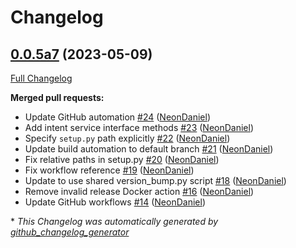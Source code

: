 # Changelog

## [0.0.5a7](https://github.com/NeonGeckoCom/neon-mana-utils/tree/0.0.5a7) (2023-05-09)

[Full Changelog](https://github.com/NeonGeckoCom/neon-mana-utils/compare/0.0.4...0.0.5a7)

**Merged pull requests:**

- Update GitHub automation [\#24](https://github.com/NeonGeckoCom/neon-mana-utils/pull/24) ([NeonDaniel](https://github.com/NeonDaniel))
- Add intent service interface methods [\#23](https://github.com/NeonGeckoCom/neon-mana-utils/pull/23) ([NeonDaniel](https://github.com/NeonDaniel))
- Specify `setup.py` path explicitly [\#22](https://github.com/NeonGeckoCom/neon-mana-utils/pull/22) ([NeonDaniel](https://github.com/NeonDaniel))
- Update build automation to default branch [\#21](https://github.com/NeonGeckoCom/neon-mana-utils/pull/21) ([NeonDaniel](https://github.com/NeonDaniel))
- Fix relative paths in setup.py [\#20](https://github.com/NeonGeckoCom/neon-mana-utils/pull/20) ([NeonDaniel](https://github.com/NeonDaniel))
- Fix workflow reference [\#19](https://github.com/NeonGeckoCom/neon-mana-utils/pull/19) ([NeonDaniel](https://github.com/NeonDaniel))
- Update to use shared version\_bump.py script [\#18](https://github.com/NeonGeckoCom/neon-mana-utils/pull/18) ([NeonDaniel](https://github.com/NeonDaniel))
- Remove invalid release Docker action [\#16](https://github.com/NeonGeckoCom/neon-mana-utils/pull/16) ([NeonDaniel](https://github.com/NeonDaniel))
- Update GitHub workflows [\#14](https://github.com/NeonGeckoCom/neon-mana-utils/pull/14) ([NeonDaniel](https://github.com/NeonDaniel))



\* *This Changelog was automatically generated by [github_changelog_generator](https://github.com/github-changelog-generator/github-changelog-generator)*

